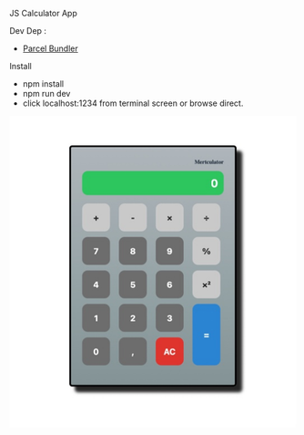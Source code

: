 JS Calculator App

Dev Dep :
- [Parcel Bundler](https://github.com/parcel-bundler/parcel.git)

Install
- npm install
- npm run dev
- click localhost:1234 from terminal screen or browse direct.

![](app.jpeg)